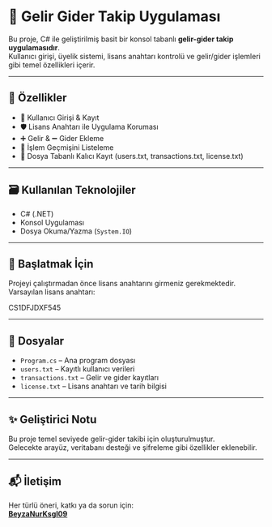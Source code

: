 # 💸 Gelir Gider Takip Uygulaması

Bu proje, C# ile geliştirilmiş basit bir konsol tabanlı **gelir-gider takip uygulamasıdır**.  
Kullanıcı girişi, üyelik sistemi, lisans anahtarı kontrolü ve gelir/gider işlemleri gibi temel özellikleri içerir.

---

## 🔧 Özellikler

- 👤 Kullanıcı Girişi & Kayıt
- 🛡️ Lisans Anahtarı ile Uygulama Koruması
- ➕ Gelir & ➖ Gider Ekleme
- 📄 İşlem Geçmişini Listeleme
- 💾 Dosya Tabanlı Kalıcı Kayıt (users.txt, transactions.txt, license.txt)

---

## 🗃️ Kullanılan Teknolojiler

- C# (.NET)
- Konsol Uygulaması
- Dosya Okuma/Yazma (`System.IO`)

---

## 🚀 Başlatmak İçin

Projeyi çalıştırmadan önce lisans anahtarını girmeniz gerekmektedir.  
Varsayılan lisans anahtarı:

CS1DFJDXF545



---

## 📂 Dosyalar

- `Program.cs` – Ana program dosyası
- `users.txt` – Kayıtlı kullanıcı verileri
- `transactions.txt` – Gelir ve gider kayıtları
- `license.txt` – Lisans anahtarı ve tarih bilgisi

---

## ✨ Geliştirici Notu

Bu proje temel seviyede gelir-gider takibi için oluşturulmuştur.  
Gelecekte arayüz, veritabanı desteği ve şifreleme gibi özellikler eklenebilir.

---

## 📬 İletişim

Her türlü öneri, katkı ya da sorun için:  
**[BeyzaNurKsgl09](https://github.com/BeyzaNurKsgl09)**

